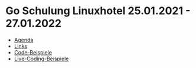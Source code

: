 # Go Schulung Linuxhotel 25.01.2021 - 27.01.2022

* [Agenda](agenda.md)
* [Links](links.md)
* [Code-Beispiele](https://gitlab.com/sascha.l.teichmann/go-examples)
* [Live-Coding-Beispiele](workspace/src/README.md)


